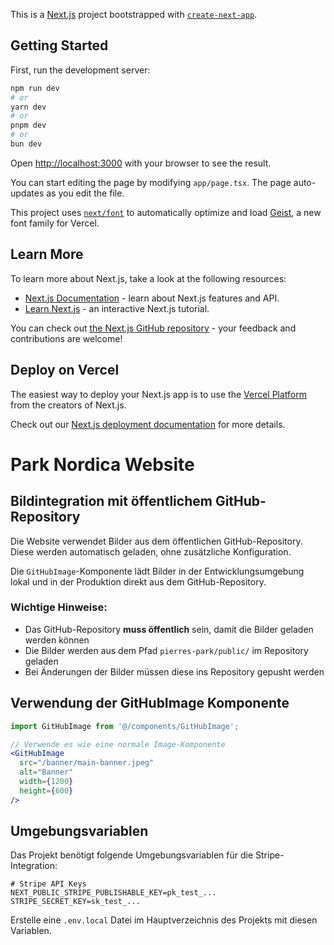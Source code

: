 This is a [Next.js](https://nextjs.org) project bootstrapped with [`create-next-app`](https://nextjs.org/docs/app/api-reference/cli/create-next-app).

## Getting Started

First, run the development server:

```bash
npm run dev
# or
yarn dev
# or
pnpm dev
# or
bun dev
```

Open [http://localhost:3000](http://localhost:3000) with your browser to see the result.

You can start editing the page by modifying `app/page.tsx`. The page auto-updates as you edit the file.

This project uses [`next/font`](https://nextjs.org/docs/app/building-your-application/optimizing/fonts) to automatically optimize and load [Geist](https://vercel.com/font), a new font family for Vercel.

## Learn More

To learn more about Next.js, take a look at the following resources:

- [Next.js Documentation](https://nextjs.org/docs) - learn about Next.js features and API.
- [Learn Next.js](https://nextjs.org/learn) - an interactive Next.js tutorial.

You can check out [the Next.js GitHub repository](https://github.com/vercel/next.js) - your feedback and contributions are welcome!

## Deploy on Vercel

The easiest way to deploy your Next.js app is to use the [Vercel Platform](https://vercel.com/new?utm_medium=default-template&filter=next.js&utm_source=create-next-app&utm_campaign=create-next-app-readme) from the creators of Next.js.

Check out our [Next.js deployment documentation](https://nextjs.org/docs/app/building-your-application/deploying) for more details.

# Park Nordica Website

## Bildintegration mit öffentlichem GitHub-Repository

Die Website verwendet Bilder aus dem öffentlichen GitHub-Repository. Diese werden automatisch geladen, ohne zusätzliche Konfiguration.

Die `GitHubImage`-Komponente lädt Bilder in der Entwicklungsumgebung lokal und in der Produktion direkt aus dem GitHub-Repository.

### Wichtige Hinweise:

- Das GitHub-Repository **muss öffentlich** sein, damit die Bilder geladen werden können
- Die Bilder werden aus dem Pfad `pierres-park/public/` im Repository geladen
- Bei Änderungen der Bilder müssen diese ins Repository gepusht werden

## Verwendung der GitHubImage Komponente

```jsx
import GitHubImage from '@/components/GitHubImage';

// Verwende es wie eine normale Image-Komponente
<GitHubImage 
  src="/banner/main-banner.jpeg"
  alt="Banner" 
  width={1200} 
  height={600} 
/>
```

## Umgebungsvariablen

Das Projekt benötigt folgende Umgebungsvariablen für die Stripe-Integration:

```
# Stripe API Keys
NEXT_PUBLIC_STRIPE_PUBLISHABLE_KEY=pk_test_...
STRIPE_SECRET_KEY=sk_test_...
```

Erstelle eine `.env.local` Datei im Hauptverzeichnis des Projekts mit diesen Variablen.
